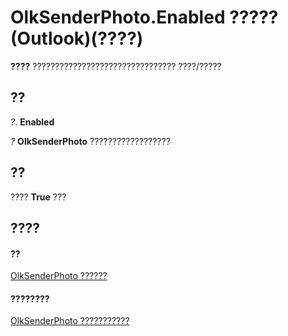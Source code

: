 
# OlkSenderPhoto.Enabled ????? (Outlook)(????)

 **????** ???????????????????????????????? ????/?????


## ??

 _?_. **Enabled**

 _?_ **OlkSenderPhoto** ??????????????????


## ??

????  **True** ???


## ????


#### ??


[OlkSenderPhoto ??????](07934c3a-404c-7f99-49a8-540701d31cef.md)
#### ????????


[OlkSenderPhoto ???????????](http://msdn.microsoft.com/library/7f3c23d6-633b-c250-79d0-9f06fd37c17a%28Office.15%29.aspx)
